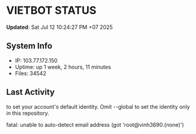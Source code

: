 # VIETBOT STATUS
**Updated**: Sat Jul 12 10:24:27 PM +07 2025

## System Info
- IP: 103.77.172.150
- Uptime: up 1 week, 2 hours, 11 minutes
- Files: 34542

## Last Activity

to set your account's default identity.
Omit --global to set the identity only in this repository.

fatal: unable to auto-detect email address (got 'root@vinh3690.(none)')
